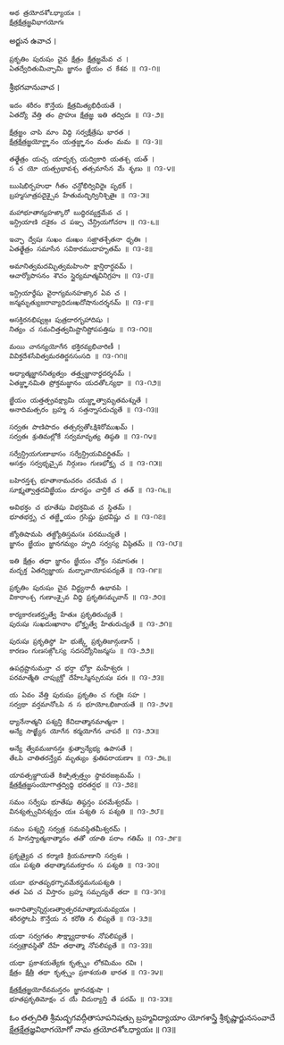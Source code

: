 	అథ త్రయోదశోఽధ్యాయః ।
	క్షేత్రక్షేత్రజ్ఞవిభాగయోగః

అర్జున ఉవాచ ।

	ప్రకృతిం పురుషం చైవ క్షేత్రం క్షేత్రజ్ఞమేవ చ ।
	ఏతద్వేదితుమిచ్ఛామి జ్ఞానం జ్ఞేయం చ కేశవ ॥ ౧౩-౧॥

శ్రీభగవానువాచ ।

	ఇదం శరీరం కౌన్తేయ క్షేత్రమిత్యభిధీయతే ।
	ఏతద్యో వేత్తి తం ప్రాహుః క్షేత్రజ్ఞ ఇతి తద్విదః ॥ ౧౩-౨॥

	క్షేత్రజ్ఞం చాపి మాం విద్ధి సర్వక్షేత్రేషు భారత ।
	క్షేత్రక్షేత్రజ్ఞయోర్జ్ఞానం యత్తజ్జ్ఞానం మతం మమ ॥ ౧౩-౩॥

	తత్క్షేత్రం యచ్చ యాదృక్చ యద్వికారి యతశ్చ యత్ ।
	స చ యో యత్ప్రభావశ్చ తత్సమాసేన మే శృణు ॥ ౧౩-౪॥

	ఋషిభిర్బహుధా గీతం ఛన్దోభిర్వివిధైః పృథక్ ।
	బ్రహ్మసూత్రపదైశ్చైవ హేతుమద్భిర్వినిశ్చితైః ॥ ౧౩-౫॥

	మహాభూతాన్యహఙ్కారో బుద్ధిరవ్యక్తమేవ చ ।
	ఇన్ద్రియాణి దశైకం చ పఞ్చ చేన్ద్రియగోచరాః ॥ ౧౩-౬॥

	ఇచ్ఛా ద్వేషః సుఖం దుఃఖం సఙ్ఘాతశ్చేతనా ధృతిః ।
	ఏతత్క్షేత్రం సమాసేన సవికారముదాహృతమ్ ॥ ౧౩-౭॥

	అమానిత్వమదమ్భిత్వమహింసా క్షాన్తిరార్జవమ్ ।
	ఆచార్యోపాసనం శౌచం స్థైర్యమాత్మవినిగ్రహః ॥ ౧౩-౮॥

	ఇన్ద్రియార్థేషు వైరాగ్యమనహఙ్కార ఏవ చ ।
	జన్మమృత్యుజరావ్యాధిదుఃఖదోషానుదర్శనమ్ ॥ ౧౩-౯॥

	అసక్తిరనభిష్వఙ్గః పుత్రదారగృహాదిషు ।
	నిత్యం చ సమచిత్తత్వమిష్టానిష్టోపపత్తిషు ॥ ౧౩-౧౦॥

	మయి చానన్యయోగేన భక్తిరవ్యభిచారిణీ ।
	వివిక్తదేశసేవిత్వమరతిర్జనసంసది ॥ ౧౩-౧౧॥

	అధ్యాత్మజ్ఞాననిత్యత్వం తత్త్వజ్ఞానార్థదర్శనమ్ ।
	ఏతజ్జ్ఞానమితి ప్రోక్తమజ్ఞానం యదతోఽన్యథా ॥ ౧౩-౧౨॥

	జ్ఞేయం యత్తత్ప్రవక్ష్యామి యజ్జ్ఞాత్వామృతమశ్నుతే ।
	అనాదిమత్పరం బ్రహ్మ న సత్తన్నాసదుచ్యతే ॥ ౧౩-౧౩॥

	సర్వతః పాణిపాదం తత్సర్వతోఽక్షిశిరోముఖమ్ ।
	సర్వతః శ్రుతిమల్లోకే సర్వమావృత్య తిష్ఠతి ॥ ౧౩-౧౪॥

	సర్వేన్ద్రియగుణాభాసం సర్వేన్ద్రియవివర్జితమ్ ।
	అసక్తం సర్వభృచ్చైవ నిర్గుణం గుణభోక్తృ చ ॥ ౧౩-౧౫॥

	బహిరన్తశ్చ భూతానామచరం చరమేవ చ ।
	సూక్ష్మత్వాత్తదవిజ్ఞేయం దూరస్థం చాన్తికే చ తత్ ॥ ౧౩-౧౬॥

	అవిభక్తం చ భూతేషు విభక్తమివ చ స్థితమ్ ।
	భూతభర్తృ చ తజ్జ్ఞేయం గ్రసిష్ణు ప్రభవిష్ణు చ ॥ ౧౩-౧౭॥

	జ్యోతిషామపి తజ్జ్యోతిస్తమసః పరముచ్యతే ।
	జ్ఞానం జ్ఞేయం జ్ఞానగమ్యం హృది సర్వస్య విష్ఠితమ్ ॥ ౧౩-౧౮॥

	ఇతి క్షేత్రం తథా జ్ఞానం జ్ఞేయం చోక్తం సమాసతః ।
	మద్భక్త ఏతద్విజ్ఞాయ మద్భావాయోపపద్యతే ॥ ౧౩-౧౯॥

	ప్రకృతిం పురుషం చైవ విద్ధ్యనాదీ ఉభావపి ।
	వికారాంశ్చ గుణాంశ్చైవ విద్ధి ప్రకృతిసమ్భవాన్ ॥ ౧౩-౨౦॥

	కార్యకారణకర్తృత్వే హేతుః ప్రకృతిరుచ్యతే ।
	పురుషః సుఖదుఃఖానాం భోక్తృత్వే హేతురుచ్యతే ॥ ౧౩-౨౧॥

	పురుషః ప్రకృతిస్థో హి భుఙ్క్తే ప్రకృతిజాన్గుణాన్ ।
	కారణం గుణసఙ్గోఽస్య సదసద్యోనిజన్మసు ॥ ౧౩-౨౨॥

	ఉపద్రష్టానుమన్తా చ భర్తా భోక్తా మహేశ్వరః ।
	పరమాత్మేతి చాప్యుక్తో దేహేఽస్మిన్పురుషః పరః ॥ ౧౩-౨౩॥

	య ఏవం వేత్తి పురుషం ప్రకృతిం చ గుణైః సహ ।
	సర్వథా వర్తమానోఽపి న స భూయోఽభిజాయతే ॥ ౧౩-౨౪॥

	ధ్యానేనాత్మని పశ్యన్తి కేచిదాత్మానమాత్మనా ।
	అన్యే సాఙ్ఖ్యేన యోగేన కర్మయోగేన చాపరే ॥ ౧౩-౨౫॥

	అన్యే త్వేవమజానన్తః శ్రుత్వాన్యేభ్య ఉపాసతే ।
	తేఽపి చాతితరన్త్యేవ మృత్యుం శ్రుతిపరాయణాః ॥ ౧౩-౨౬॥

	యావత్సఞ్జాయతే కిఞ్చిత్సత్త్వం స్థావరజఙ్గమమ్ ।
	క్షేత్రక్షేత్రజ్ఞసంయోగాత్తద్విద్ధి భరతర్షభ ॥ ౧౩-౨౭॥

	సమం సర్వేషు భూతేషు తిష్ఠన్తం పరమేశ్వరమ్ ।
	వినశ్యత్స్వవినశ్యన్తం యః పశ్యతి స పశ్యతి ॥ ౧౩-౨౮॥

	సమం పశ్యన్హి సర్వత్ర సమవస్థితమీశ్వరమ్ ।
	న హినస్త్యాత్మనాత్మానం తతో యాతి పరాం గతిమ్ ॥ ౧౩-౨౯॥

	ప్రకృత్యైవ చ కర్మాణి క్రియమాణాని సర్వశః ।
	యః పశ్యతి తథాత్మానమకర్తారం స పశ్యతి ॥ ౧౩-౩౦॥

	యదా భూతపృథగ్భావమేకస్థమనుపశ్యతి ।
	తత ఏవ చ విస్తారం బ్రహ్మ సమ్పద్యతే తదా ॥ ౧౩-౩౧॥

	అనాదిత్వాన్నిర్గుణత్వాత్పరమాత్మాయమవ్యయః ।
	శరీరస్థోఽపి కౌన్తేయ న కరోతి న లిప్యతే ॥ ౧౩-౩౨॥

	యథా సర్వగతం సౌక్ష్మ్యాదాకాశం నోపలిప్యతే ।
	సర్వత్రావస్థితో దేహే తథాత్మా నోపలిప్యతే ॥ ౧౩-౩౩॥

	యథా ప్రకాశయత్యేకః కృత్స్నం లోకమిమం రవిః ।
	క్షేత్రం క్షేత్రీ తథా కృత్స్నం ప్రకాశయతి భారత ॥ ౧౩-౩౪॥

	క్షేత్రక్షేత్రజ్ఞయోరేవమన్తరం జ్ఞానచక్షుషా ।
	భూతప్రకృతిమోక్షం చ యే విదుర్యాన్తి తే పరమ్ ॥ ౧౩-౩౫॥


ఓం తత్సదితి శ్రీమద్భగవద్గీతాసూపనిషత్సు
బ్రహ్మవిద్యాయాం యోగశాస్త్రే శ్రీకృష్ణార్జునసంవాదే
క్షేత్రక్షేత్రజ్ఞవిభాగయోగో నామ త్రయోదశోఽధ్యాయః ॥ ౧౩॥
